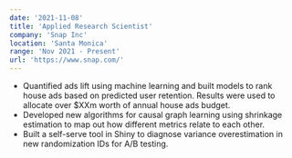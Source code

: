 ```yaml
---
date: '2021-11-08'
title: 'Applied Research Scientist'
company: 'Snap Inc'
location: 'Santa Monica'
range: 'Nov 2021 - Present'
url: 'https://www.snap.com/'
---
```


- Quantified ads lift using machine learning and built models to rank house ads based on predicted user retention. Results were used to allocate over $XXm worth of annual house ads budget.
- Developed new algorithms for causal graph learning using shrinkage estimation to map out how different metrics
  relate to each other.
- Built a self-serve tool in Shiny to diagnose variance overestimation in new randomization IDs for A/B testing.
